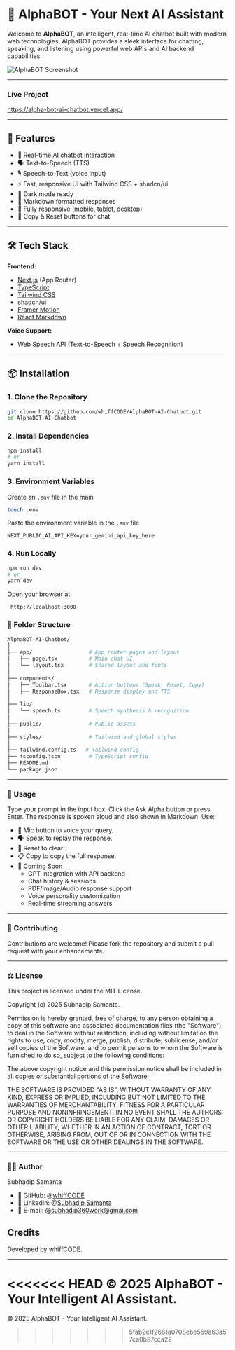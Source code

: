 # 🤖 AlphaBOT - Your Next AI Assistant

Welcome to **AlphaBOT**, an intelligent, real-time AI chatbot built with modern web technologies. AlphaBOT provides a sleek interface for chatting, speaking, and listening using powerful web APIs and AI backend capabilities.

![AlphaBOT Screenshot](https://storage.googleapis.com/gweb-uniblog-publish-prod/images/IO24_WhatsInAName_SocialShare_S96SOzG.width-1300.png)

---

### Live Project
https://alpha-bot-ai-chatbot.vercel.app/

----

## 🚀 Features

- 💬 Real-time AI chatbot interaction
- 🗣️ Text-to-Speech (TTS)
- 🎙️ Speech-to-Text (voice input)
- ⚡ Fast, responsive UI with Tailwind CSS + shadcn/ui
- 🌙 Dark mode ready
- 🧠 Markdown formatted responses
- 📱 Fully responsive (mobile, tablet, desktop)
- 📎 Copy & Reset buttons for chat

---

## 🛠 Tech Stack

**Frontend:**
- [Next.js](https://nextjs.org/) (App Router)
- [TypeScript](https://www.typescriptlang.org/)
- [Tailwind CSS](https://tailwindcss.com/)
- [shadcn/ui](https://ui.shadcn.com/)
- [Framer Motion](https://www.framer.com/motion/)
- [React Markdown](https://github.com/remarkjs/react-markdown)

**Voice Support:**
- Web Speech API (Text-to-Speech + Speech Recognition)

---

## 📦 Installation

### 1. Clone the Repository
```bash
git clone https://github.com/whiffCODE/AlphaBOT-AI-Chatbot.git
cd AlphaBOT-AI-Chatbot
```
### 2. Install Dependencies
```bash
npm install
# or
yarn install
```
### 3. Environment Variables
Create an ```.env``` file in the main
```bash
touch .env
```
Paste the environment variable in the ```.env``` file
```
NEXT_PUBLIC_AI_API_KEY=your_gemini_api_key_here
```
### 4. Run Locally
```bash
npm run dev
# or
yarn dev
```
Open your browser at:
```
 http://localhost:3000
```

### 📁 Folder Structure
```bash
AlphaBOT-AI-Chatbot/
│
├── app/                  # App router pages and layout
│   ├── page.tsx          # Main chat UI
│   └── layout.tsx        # Shared layout and fonts
│
├── components/
│   ├── Toolbar.tsx       # Action buttons (Speak, Reset, Copy)
│   ├── ResponseBox.tsx   # Response display and TTS
│
├── lib/
│   └── speech.ts         # Speech synthesis & recognition
│
├── public/               # Public assets
│
├── styles/               # Tailwind and global styles
│
├── tailwind.config.ts   # Tailwind config
├── tsconfig.json         # TypeScript config
├── README.md
└── package.json
```
----

### 🧠 Usage
Type your prompt in the input box.
Click the Ask Alpha button or press Enter.
The response is spoken aloud and also shown in Markdown.
Use:
  -  🎤 Mic button to voice your query.
  -  🗣️ Speak to replay the response.
  -  🔄 Reset to clear.
  -  📋 Copy to copy the full response.
  -  🧪 Coming Soon
        -  GPT integration with API backend
        -  Chat history & sessions
        -  PDF/Image/Audio response support
        -  Voice personality customization
        -  Real-time streaming answers

---

### 🤝 Contributing
Contributions are welcome! Please fork the repository and submit a pull request with your enhancements.

----

### ⚖️ License
This project is licensed under the MIT License.

Copyright (c) 2025 Subhadip Samanta.

Permission is hereby granted, free of charge, to any person obtaining a copy of this software and associated documentation files (the "Software"), to deal in the Software without restriction, including without limitation the rights to use, copy, modify, merge, publish, distribute, sublicense, and/or sell copies of the Software, and to permit persons to whom the Software is furnished to do so, subject to the following conditions:

The above copyright notice and this permission notice shall be included in all copies or substantial portions of the Software.

THE SOFTWARE IS PROVIDED "AS IS", WITHOUT WARRANTY OF ANY KIND, EXPRESS OR IMPLIED, INCLUDING BUT NOT LIMITED TO THE WARRANTIES OF MERCHANTABILITY, FITNESS FOR A PARTICULAR PURPOSE AND NONINFRINGEMENT. IN NO EVENT SHALL THE AUTHORS OR COPYRIGHT HOLDERS BE LIABLE FOR ANY CLAIM, DAMAGES OR OTHER LIABILITY, WHETHER IN AN ACTION OF CONTRACT, TORT OR OTHERWISE, ARISING FROM, OUT OF OR IN CONNECTION WITH THE SOFTWARE OR THE USE OR OTHER DEALINGS IN THE SOFTWARE.


----

### 🙋‍♂️ Author

Subhadip Samanta

-  🔗 GitHub: @[whiffCODE](https://github.com/whiffCODE)
-  🔗 LinkedIn: @[Subhadip Samanta](https://linkedin.com/in/subhadip-samanta-24a49623a)
-  🔗 E-mail: @subhadip360work@gmai.com

## Credits

Developed by whiffCODE.

---

<<<<<<< HEAD
© 2025 AlphaBOT - Your Intelligent AI  Assistant.
=======
© 2025 AlphaBOT - Your Intelligent AI  Assistant.
>>>>>>> 5fab2e1f2681a0708ebe569a63a57ca0b87cca22
